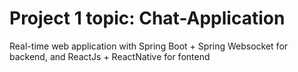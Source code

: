 # Project 1 topic: Chat-Application
Real-time web application with Spring Boot + Spring Websocket for backend, and ReactJs + ReactNative for fontend

